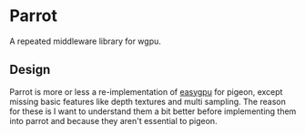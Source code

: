 # Parrot

A repeated middleware library for wgpu.

## Design

Parrot is more or less a re-implementation of [easygpu](https://github.com/khonsulabs/easygpu) for pigeon, except missing basic features like depth textures and multi sampling. The reason for these is I want to understand them a bit better before implementing them into parrot and because they aren't essential to pigeon.
